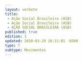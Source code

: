 ```yaml
---
layout: verbete
title:
 - Ação Social Brasileira (ASB)
 - Ação Social Brasileira (ASB)
 - AÇÃO SOCIAL BRASILEIRA (ASB)
published: true
edition: 1  
updated: 2010-03-29 16:11:01 -0300
type: T
subtype: Movimentos
---
```



